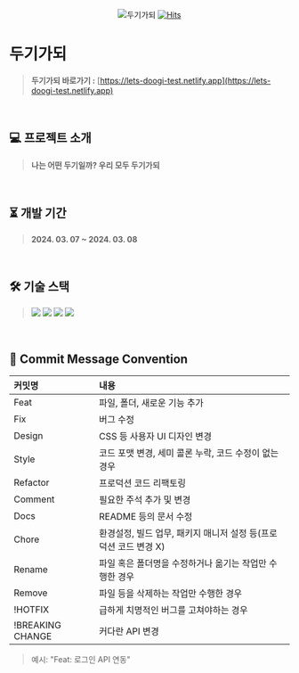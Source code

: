 <div align="center">

![두기가되](https://github.com/rlotr02/Lets_Doogi_Test/assets/72345074/ca97abd3-8304-4a2f-9ebe-1f03b9cb8c5e)
[![Hits](https://hits.seeyoufarm.com/api/count/incr/badge.svg?url=https%3A%2F%2Fgithub.com%2Frlotr02%2FLets_Doogi_Test&count_bg=%23739AD2&title_bg=%2399B7E4&icon=github.svg&icon_color=%23F5F9FF&title=%EB%91%90%EA%B8%B0%EA%B0%80%EB%90%98&edge_flat=false)](https://hits.seeyoufarm.com)

</div>

# 두기가되
> **두기가되 바로가기 :** [https://lets-doogi-test.netlify.app](https://lets-doogi-test.netlify.app)
<br>

## 💻 프로젝트 소개
> **나는 어떤 두기일까? 우리 모두 두기가되**
<br>

## ⏳ 개발 기간
> **2024. 03. 07 ~ 2024. 03. 08**
<br>

## 🛠 기술 스택
> <img src="https://img.shields.io/badge/Typescript-3178C6?style=flat-square&logo=Typescript&logoColor=white"/> <img src="https://img.shields.io/badge/React-61DAFB?style=flat-square&logo=React&logoColor=white"/> <img src="https://img.shields.io/badge/Styled Components-DB7093?style=flat-square&logo=styled-components&logoColor=white"/> <img src="https://img.shields.io/badge/Recoil-3578E5?style=flat-square&logo=recoil&logoColor=white"/>
<br>

## 📃 Commit Message Convention
|커밋명|내용|
|:------|:---|
|Feat|파일, 폴더, 새로운 기능 추가|
|Fix|버그 수정|
|Design|CSS 등 사용자 UI 디자인 변경|
|Style|코드 포맷 변경, 세미 콜론 누락, 코드 수정이 없는 경우|
|Refactor|프로덕션 코드 리팩토링|
|Comment|필요한 주석 추가 및 변경|
|Docs|README 등의 문서 수정|
|Chore|환경설정, 빌드 업무, 패키지 매니저 설정 등(프로덕션 코드 변경 X)|
|Rename|파일 혹은 폴더명을 수정하거나 옮기는 작업만 수행한 경우|
|Remove|파일 등을 삭제하는 작업만 수행한 경우|
|!HOTFIX|급하게 치명적인 버그를 고쳐야하는 경우|
|!BREAKING CHANGE| 커다란 API 변경|
> 예시: "Feat: 로그인 API 연동"
<br>
